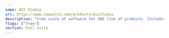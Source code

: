 ```yaml
---
name: ASI Studio
url: https://www.zwoastro.com/products/asistudio
description: "Free suite of software for ZWO line of products. Includes planetary, deep space and meteor capture, live stacking, and both deep sky and planetary stacking."
flags: ["free"]
section: Full suite
---
```

